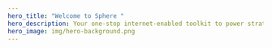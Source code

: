 ```yaml
---
hero_title: "Welcome to Sphere "
hero_description: Your one-stop internet-enabled toolkit to power strategic decisions.
hero_image: img/hero-background.png
---
```

